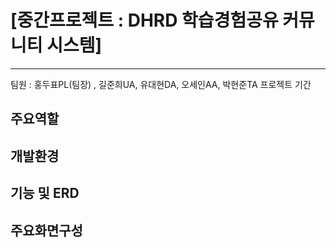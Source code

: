 # [중간프로젝트 : DHRD 학습경험공유 커뮤니티 시스템]
- - -
팀원 : 홍두표PL(팀장) , 길준희UA, 유대현DA, 오세인AA, 박현준TA
프로젝트 기간

주요역할
---
개발환경
---
기능 및 ERD
---
주요화면구성
---
